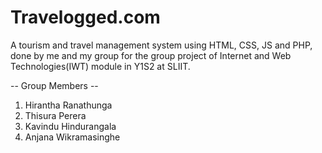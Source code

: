 # Travelogged.com

A tourism and travel management system using HTML, CSS, JS and PHP, done by me and my group for the group project of Internet and Web Technologies(IWT) module in Y1S2 at SLIIT.

-- Group Members --

1. Hirantha Ranathunga
2. Thisura Perera
3. Kavindu Hindurangala
4. Anjana Wikramasinghe
